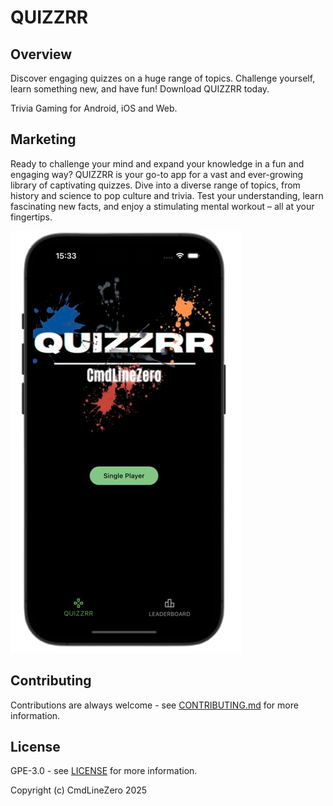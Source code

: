 # QUIZZRR 

## Overview
Discover engaging quizzes on a huge range of topics. 
Challenge yourself, learn something new, and have fun! Download QUIZZRR today.

Trivia Gaming for Android, iOS and Web.

## Marketing
Ready to challenge your mind and expand your knowledge in a fun and engaging way? 
QUIZZRR is your go-to app for a vast and ever-growing library of captivating quizzes. 
Dive into a diverse range of topics, from history and science to pop culture and trivia. 
Test your understanding, learn fascinating new facts, and enjoy a stimulating mental workout – all at your fingertips.

![Quiz Demo](https://github.com/cmdlinezero/quizzrr/blob/main/screenshots/quizzrr-main.png "Mobile App")

## Contributing

Contributions are always welcome - see [CONTRIBUTING.md](https://github.com/cmdlinezero/quizzrr/blob/main/CONTRIBUTING.md) for more information.

## License

GPE-3.0 - see [LICENSE](https://github.com/cmdlinezero/quizzrr/blob/main/LICENSE.md) for more information.

Copyright (c) CmdLineZero 2025
